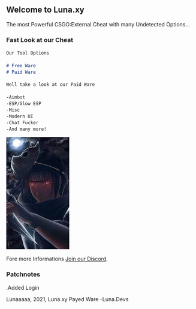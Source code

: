 ## Welcome to Luna.xy

The most Powerful CSGO:External Cheat with many Undetected Options...

### Fast Look at our Cheat


```markdown
Our Tool Options

# Free Ware
# Paid Ware

Well take a look at our Paid Ware

-Aimbot
-ESP/Glow ESP
-Misc
-Modern UI
-Chat Fucker
-And many more!
```
![Image](https://github.com/ownerLunaaaaa/luna.xy/blob/main/Download.jpg)

Fore more Informations [Join our Discord](https://discord.gg/VkmRrAxv3v).

### Patchnotes
.Added Login


Lunaaaaa, 2021, Luna.xy Payed Ware -Luna.Devs

